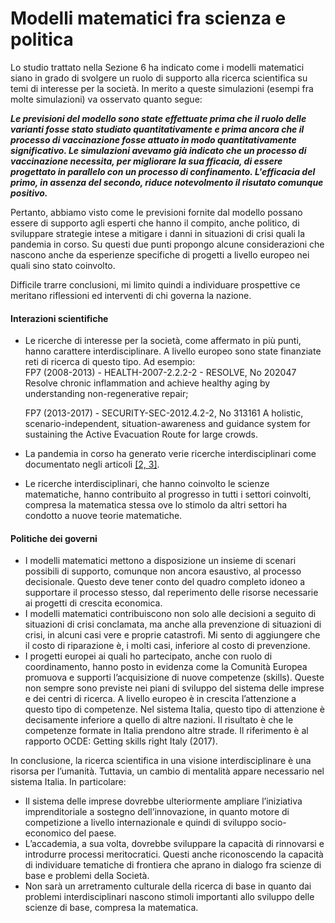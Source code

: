 # Modelli matematici fra scienza e politica



Lo studio trattato nella Sezione 6 ha indicato come i modelli matematici siano in grado di svolgere un ruolo di supporto alla ricerca scientifica su temi di interesse per la società. In merito a queste simulazioni (esempi fra molte simulazioni) va osservato quanto segue:

_**Le previsioni del modello sono state effettuate prima che il ruolo delle varianti fosse stato studiato quantitativamente e prima ancora che il processo di vaccinazione fosse attuato in modo quantitativamente significativo. Le simulazioni avevamo già indicato che un processo di vaccinazione necessita, per migliorare la sua fficacia, di essere progettato in parallelo con un processo di confinamento. L'efficacia del primo, in assenza del secondo, riduce notevolmento il risutato comunque positivo.**_

Pertanto, abbiamo visto come le previsioni fornite dal modello possano essere di supporto agli esperti che hanno il compito, anche politico, di sviluppare strategie intese a mitigare i danni in situazioni di crisi quali la pandemia in corso. Su questi due punti propongo alcune considerazioni che nascono anche da esperienze specifiche di progetti a livello europeo nei quali sino stato coinvolto.

Difficile trarre conclusioni, mi limito quindi a individuare prospettive ce meritano riflessioni ed interventi di chi governa la nazione.

#### Interazioni scientifiche

*   Le ricerche di interesse per la società, come affermato in più punti, hanno carattere interdisciplinare. A livello europeo sono state finanziate reti di ricerca di questo tipo. Ad esempio:\
    FP7 (2008-2013) - HEALTH-2007-2.2.2-2 - RESOLVE, No 202047 Resolve chronic inflammation and achieve healthy aging by understanding non-regenerative repair;

    FP7 (2013-2017) - SECURITY-SEC-2012.4.2-2, No 313161 A holistic, scenario-independent, situation-awareness and guidance system for sustaining the Active Evacuation Route for large crowds.
* La pandemia in corso ha generato verie ricerche interdisciplinari come documentato negli articoli [\[2, 3\]](riferimenti-bibliografici.md).&#x20;
* Le ricerche interdisciplinari, che hanno coinvolto le scienze matematiche, hanno contribuito al progresso in tutti i settori coinvolti, compresa la matematica stessa ove lo stimolo da altri settori ha condotto a nuove teorie matematiche.

#### Politiche dei governi

* I modelli matematici mettono a disposizione un insieme di scenari possibili di supporto, comunque non ancora esaustivo, al processo decisionale. Questo deve tener conto del quadro completo idoneo a supportare il processo stesso, dal reperimento delle risorse necessarie ai progetti di crescita economica.
* I modelli matematici contribuiscono non solo alle decisioni a seguito di situazioni di crisi conclamata, ma anche alla prevenzione di situazioni di crisi, in alcuni casi vere e proprie catastrofi. Mi sento di aggiungere che il costo di riparazione è, i molti casi, inferiore al costo di prevenzione.
* I progetti europei ai quali ho partecipato, anche con ruolo di coordinamento, hanno posto in evidenza come la Comunità Europea promuova e supporti l’acquisizione di nuove competenze (skills). Queste non sempre sono previste nei piani di sviluppo del sistema delle imprese e dei centri di ricerca. A livello europeo è in crescita l’attenzione a questo tipo di competenze. Nel sistema Italia, questo tipo di attenzione è decisamente inferiore a quello di altre nazioni. Il risultato è che le competenze formate in Italia prendono altre strade. Il riferimento è al rapporto OCDE: Getting skills right Italy (2017).

In conclusione, la ricerca scientifica in una visione interdisciplinare è una risorsa per l’umanità. Tuttavia, un cambio di mentalità appare necessario nel sistema Italia. In particolare:

* Il sistema delle imprese dovrebbe ulteriormente ampliare l’iniziativa imprenditoriale a sostegno dell’innovazione, in quanto motore di competizione a livello internazionale e quindi di sviluppo socio-economico del paese.
* L’accademia, a sua volta, dovrebbe sviluppare la capacità di rinnovarsi e introdurre processi meritocratici. Questi anche riconoscendo la capacità di individuare tematiche di frontiera che aprano in dialogo fra scienze di base e problemi della Società.
* Non sarà un arretramento culturale della ricerca di base in quanto dai problemi interdisciplinari nascono stimoli importanti allo sviluppo delle scienze di base, compresa la matematica.
